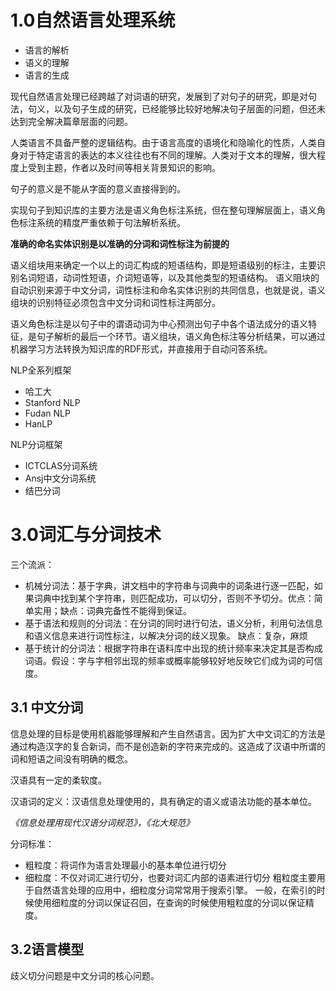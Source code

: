 # 1.0自然语言处理系统
- 语言的解析
- 语义的理解
- 语言的生成

现代自然语言处理已经跨越了对词语的研究，发展到了对句子的研究，即是对句法，句义，以及句子生成的研究，已经能够比较好地解决句子层面的问题，但还未达到完全解决篇章层面的问题。

人类语言不具备严整的逻辑结构。由于语言高度的语境化和隐喻化的性质，人类自身对于特定语言的表达的本义往往也有不同的理解。人类对于文本的理解，很大程度上受到主题，作者以及时间等相关背景知识的影响。

句子的意义是不能从字面的意义直接得到的。

实现句子到知识库的主要方法是语义角色标注系统，但在整句理解层面上，语义角色标注系统的精度严重依赖于句法解析系统。

**准确的命名实体识别是以准确的分词和词性标注为前提的**

语义组块用来确定一个以上的词汇构成的短语结构，即是短语级别的标注，主要识别名词短语，动词性短语，介词短语等，以及其他类型的短语结构。
语义阻块的自动识别来源于中文分词，词性标注和命名实体识别的共同信息，也就是说，语义组块的识别特征必须包含中文分词和词性标注两部分。

语义角色标注是以句子中的谓语动词为中心预测出句子中各个语法成分的语义特征，是句子解析的最后一个环节。语义组块，语义角色标注等分析结果，可以通过机器学习方法转换为知识库的RDF形式，并直接用于自动问答系统。


NLP全系列框架
- 哈工大
- Stanford NLP
- Fudan NLP
- HanLP

NLP分词框架
- ICTCLAS分词系统
- Ansj中文分词系统
- 结巴分词

# 3.0词汇与分词技术
三个流派：
- 机械分词法：基于字典，讲文档中的字符串与词典中的词条进行逐一匹配，如果词典中找到某个字符串，则匹配成功，可以切分，否则不予切分。优点：简单实用；缺点：词典完备性不能得到保证。
- 基于语法和规则的分词法：在分词的同时进行句法，语义分析，利用句法信息和语义信息来进行词性标注，以解决分词的歧义现象。 缺点：复杂，麻烦
- 基于统计的分词法：根据字符串在语料库中出现的统计频率来决定其是否构成词语。假设：字与字相邻出现的频率或概率能够较好地反映它们成为词的可信度。

## 3.1 中文分词
信息处理的目标是使用机器能够理解和产生自然语言。因为扩大中文词汇的方法是通过构造汉字的复合新词，而不是创造新的字符来完成的。这造成了汉语中所谓的词和短语之间没有明确的概念。

汉语具有一定的柔软度。

汉语词的定义：汉语信息处理使用的，具有确定的语义或语法功能的基本单位。

*《信息处理用现代汉语分词规范》，《北大规范》*

分词标准：
- 粗粒度：将词作为语言处理最小的基本单位进行切分
- 细粒度：不仅对词汇进行切分，也要对词汇内部的语素进行切分
粗粒度主要用于自然语言处理的应用中，细粒度分词常常用于搜索引擎。
一般，在索引的时候使用细粒度的分词以保证召回，在查询的时候使用粗粒度的分词以保证精度。

## 3.2语言模型
歧义切分问题是中文分词的核心问题。


